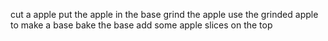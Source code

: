 cut a apple
put the apple in the base
grind the apple 
use the grinded apple to make a base
bake the base
add some apple slices on the top
